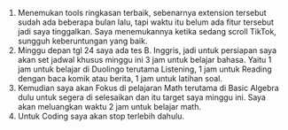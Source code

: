 1. Menemukan tools ringkasan terbaik, sebenarnya extension tersebut sudah ada beberapa bulan lalu, tapi waktu itu belum ada fitur tersebut jadi saya tinggalkan. Saya menemukannya ketika sedang scroll TikTok, sungguh keberuntungan yang baik.
2. Minggu depan tgl 24 saya ada tes B. Inggris,  jadi untuk persiapan saya akan set jadwal khusus minggu ini 3 jam untuk belajar bahasa. Yaitu 1 jam untuk belajar di Duolingo terutama Listening, 1 jam untuk Reading dengan baca komik atau berita, 1 jam untuk latihan soal.
3. Kemudian saya akan Fokus di pelajaran Math terutama di Basic Algebra dulu untuk segera di selesaikan dan itu target saya minggu ini. Saya akan meluangkan waktu 2 jam untuk belajar math.
4. Untuk Coding saya akan stop terlebih dahulu.